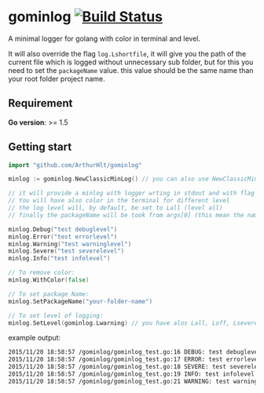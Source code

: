 # gominlog [![Build Status](https://travis-ci.org/ArthurHlt/gominlog.svg)](https://travis-ci.org/ArthurHlt/gominlog)
A minimal logger for golang with color in terminal and level.

It will also override the flag `log.Lshortfile`, it will give you the path of the current file which is logged without unnecessary sub folder, but for this you need to set the `packageName` value.
this value should be the same name than your root folder project name.

## Requirement

**Go version**: >= 1.5

## Getting start

```go
import "github.com/ArthurHlt/gominlog"

minlog := gominlog.NewClassicMinLog() // you can also use NewClassicMinLogWithPackageName("your-root-folder-name")

// it will provide a minlog with logger wrting in stdout and with flag set to log.Lshortfile | log.Ldate | log.Ltime
// You will have also color in the terminal for different level
// the log level will, by default, be set to Lall (level all)
// finally the packageName will be took from args[0] (this mean the name of your binary normally)

minlog.Debug("test debuglevel")
minlog.Error("test errorlevel")
minlog.Warning("test warninglevel")
minlog.Severe("test severelevel")
minlog.Info("test infolevel")

// To remove color:
minlog.WithColor(false)

// To set package Name:
minlog.SetPackageName("your-folder-name")

// To set level of logging:
minlog.SetLevel(gominlog.Lwarning) // you have alos Lall, Loff, Lsevere, Lerror, Linfo and Ldebug.
```

example output:
```bash
2015/11/20 18:58:57 /gominlog/gominlog_test.go:16 DEBUG: test debuglevel
2015/11/20 18:58:57 /gominlog/gominlog_test.go:17 ERROR: test errorlevel
2015/11/20 18:58:57 /gominlog/gominlog_test.go:18 SEVERE: test severelevel
2015/11/20 18:58:57 /gominlog/gominlog_test.go:19 INFO: test infolevel
2015/11/20 18:58:57 /gominlog/gominlog_test.go:21 WARNING: test warninglevel
```


